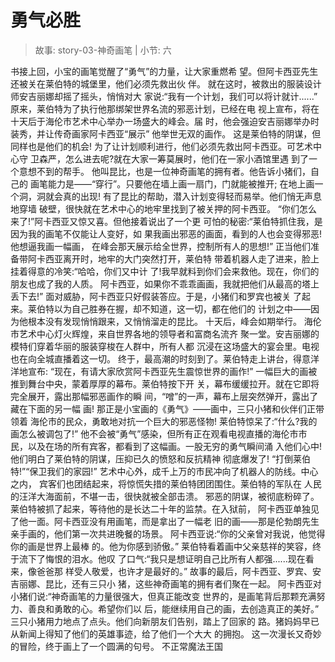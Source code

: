 # 勇气必胜

> 故事: story-03-神奇画笔 | 小节: 六

书接上回，小宝的画笔觉醒了“勇气”的力量，让大家重燃希 望。但阿卡西亚先生还被关在莱伯特的城堡里，他们必须先救出伙 伴。
就在这时，被救出的服装设计师安吉丽娜却摇了摇头，悄悄对大 家说:“我有一个计划，我们可以将计就计......”
原来，莱伯特为了执行他那绑架世界名流的邪恶计划，已经在电 视上宣布，将在十天后于海伦市艺术中心举办一场盛大的峰会。届 时，他会强迫安吉丽娜举办时装秀，并让传奇画家阿卡西亚“展示” 他举世无双的画作。
这是莱伯特的阴谋，但同样也是他们的机会!
为了让计划顺利进行，他们必须先救出阿卡西亚。可艺术中心守 卫森严，怎么进去呢?就在大家一筹莫展时，他们在一家小酒馆里遇 到了一个意想不到的帮手。
他叫昆比，也是一位神奇画笔的拥有者。他告诉小猪们，自己的 画笔能力是——“穿行”。只要他在墙上画一扇门，门就能被推开; 在地上画一个洞，洞就会真的出现!
有了昆比的帮助，潜入计划变得轻而易举。他们悄无声息地穿墙 破壁，很快就在艺术中心的地牢里找到了被关押的阿卡西亚。
“你们怎么来了!”阿卡西亚又惊又喜。但他接着说出了一个更 可怕的秘密:“莱伯特抓住我，是因为我的画笔不仅能让人变好，如
果我画出邪恶的画面，看到的人也会变得邪恶!他想逼我画一幅画， 在峰会那天展示给全世界，控制所有人的思想!”
正当他们准备带阿卡西亚离开时，地牢的大门突然打开，莱伯特 带着机器人走了进来，脸上挂着得意的冷笑:“哈哈，你们又中计 了!我早就料到你们会来救他。现在，你们的朋友也成了我的人质。 阿卡西亚，如果你不乖乖画画，我就把他们从最高的塔上丢下去!”
面对威胁，阿卡西亚只好假装答应。于是，小猪们和罗宾也被关 了起来。莱伯特以为自己胜券在握，却不知道，这一切，都在他们的 计划之中——因为他根本没有发现悄悄跟来，又悄悄溜走的昆比。
十天后，峰会如期举行。
海伦市艺术中心灯火辉煌，来自世界各地的领导者和富商名流齐 聚一堂。安吉丽娜的模特们穿着华丽的服装穿梭在人群中，所有人都 沉浸在这场盛大的宴会里。电视也在向全城直播着这一切。
终于，最高潮的时刻到了。莱伯特走上讲台，得意洋洋地宣布: “现在，有请大家欣赏阿卡西亚先生震惊世界的画作!”
一幅巨大的画被推到舞台中央，蒙着厚厚的幕布。莱伯特按下开 关，幕布缓缓拉开。就在它即将完全展开，露出那幅邪恶画作的瞬 间，“噌”的一声，幕布上层突然弹开，露出了藏在下面的另一幅 画!
那正是小宝画的《勇气》——画中，三只小猪和伙伴们正带领着 海伦市的民众，勇敢地对抗一个巨大的邪恶怪物!
莱伯特惊呆了:“什么?我的画怎么被调包了!”
他不会被“勇气”感染，但所有正在观看电视直播的海伦市市 民，以及在场的所有宾客，都看到了这幅画。一股无穷的勇气瞬间涌 入他们心中!他们明白了莱伯特的阴谋，压抑已久的愤怒和反抗精神 彻底爆发了!
“打倒莱伯特!”“保卫我们的家园!”
艺术中心外，成千上万的市民冲向了机器人的防线。中心之内， 宾客们也团结起来，将惊慌失措的莱伯特团团围住。莱伯特的军队在 人民的汪洋大海面前，不堪一击，很快就被全部击溃。
邪恶的阴谋，被彻底粉碎了。
莱伯特被抓了起来，等待他的是长达二十年的监禁。在入狱前， 阿卡西亚单独见了他一面。阿卡西亚没有用画笔，而是拿出了一幅老 旧的画——那是伦勃朗先生亲手画的，他们第一次共进晚餐的场景。
阿卡西亚说:“你的父亲曾对我说，他觉得你的画是世界上最棒 的。他为你感到骄傲。”
莱伯特看着画中父亲慈祥的笑容，终于流下了悔恨的泪水。他叹 了口气:“我只是想证明自己比所有人都强......现在看来，像爸爸那 样受人敬爱，也许才是最好的。”
故事的最后，阿卡西亚、罗宾、安吉丽娜、昆比，还有三只小 猪，这些神奇画笔的拥有者们聚在一起。
阿卡西亚对小猪们说:“神奇画笔的力量很强大，但真正能改变 世界的，是画笔背后那颗充满努力、善良和勇敢的心。希望你们以 后，能继续用自己的画，去创造真正的美好。”
三只小猪用力地点了点头。他们向新朋友们告别，踏上了回家的 路。猪妈妈早已从新闻上得知了他们的英雄事迹，给了他们一个大大
的拥抱。
这一次漫长又奇妙的冒险，终于画上了一个圆满的句号。
不正常魔法王国